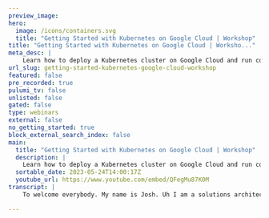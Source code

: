 ```yaml
---
preview_image:
hero:
  image: /icons/containers.svg
  title: "Getting Started with Kubernetes on Google Cloud | Workshop"
title: "Getting Started with Kubernetes on Google Cloud | Worksho..."
meta_desc: |
    Learn how to deploy a Kubernetes cluster on Google Cloud and run containerized applications on the cluster. The workshop will briefly introduce Pul...
url_slug: getting-started-kubernetes-google-cloud-workshop
featured: false
pre_recorded: true
pulumi_tv: false
unlisted: false
gated: false
type: webinars
external: false
no_getting_started: true
block_external_search_index: false
main:
  title: "Getting Started with Kubernetes on Google Cloud | Workshop"
  description: |
    Learn how to deploy a Kubernetes cluster on Google Cloud and run containerized applications on the cluster. The workshop will briefly introduce Pulumi, an infrastructure-as-code platform where you can use familiar programming languages to provision modern cloud infrastructure.  We will guide you through the process with diagrams and a series of labs to help accelerate your cloud projects. You'll learn about the following: ▪️ Kubernetes basics ▪️ How to provision a Google Kubernetes Engine (GKE) cluster ▪️ Deploying workloads to your cluster  
  sortable_date: 2023-05-24T14:00:17Z
  youtube_url: https://www.youtube.com/embed/QFegMu87K0M
transcript: |
    To welcome everybody. My name is Josh. Uh I am a solutions architect here at Pulumi and with me is Tim Hyatt. Tim. If you would like to introduce yourself, I have one. My name is Tim Hyatt and I am part of Google Cloud's professional services team. I am a technical solutions consultant. I spent a lot of time with customers and I'm looking forward to presenting with Josh. Awesome. And uh we like to walk you by the way to getting started with on Google Cloud with Pulumi. All right. So before we begin a little bit of housekeeping, uh comment in the chat, uh It is easiest uh if you use the Q and A tab to ask your questions, that'll help us keep track of them. And just in case they scroll out of view, we don't want to miss anything. Um Definitely encourage everyone here who's interested uh in learning about Pulumi to join the Pulumi community Slack. Uh It's one of the best resources that you that um that that exists for, for helping the learn Pulumi. Uh You are, there are plenty of folks in the Google Chat cloud channel uh including uh Tim uh I am also in there uh as well as a, a good number of Pulumi staff members. Uh in addition to the staff members uh of both Google and Pulumi, there are we have a very, very engaged community and you can ask uh pretty much any question uh from like very, very basic usage to like advance things and uh you'll get really good answers from the community. Uh There a code for everything that we are presenting today. Uh There's a link for that in the handouts tab. Uh Something went weird with us on github. Uh And so my code is still stuck in APR for the moment. But if you watch that pr uh just subscribe to the PR and it'll let you know when it's merged, but you will definitely be able to see the code there because it's a, it's a public repo. Um So again, go over to that handout link uh and the code will be there and it will eventually be merged. Just, just watch the pr and you'll be notified when it's merged. Uh Feedback is always welcome. Let us know what works, what doesn't work, what type of content you like to see in the future. Uh And um you know, again, please use that Q and A tab uh to let us know if you have any questions. 01 more thing, uh You will get a recording of this presentation. Uh You'll get an email, uh, with a link to this presentation on youtube. So, if you want to rewatch and follow along at your own speed, uh, that will be available to you within a day or two. Some of the prerequisites for the stuff that we'll be doing today. Uh You'll need a Google cloud account. Uh, you'll need to install the Plumy Cli, uh, you'll need to sign up for a Plumy account. It is Plumy is um open source and uh we'll be using the Plumy Cloud back end, which is the easiest way to learn. Pulumi. Uh The plume cloud back end will be storing your se uh will be doing your secrets encryption to decryption and storing your state file. Um The Pulumi uh Plumy cloud back end is free for individual use forever. Uh So if you're learning Pulumi, this is definitely the easiest way to do it. There are some additional options uh when you're adopting it like an organizational level uh that um so you can use uh Google um uh Google buckets object storage to store your state file and Google Secrets Manager, I believe uh to do your secrets encryption. Um And we'll, we can get into that a little bit uh later. If folks are interested for the code that we are writing, uh you will need to use. Uh So I'm using node 19 and typescript four, that may not be the minimum requirement, but I know that it definitely works So if you're somewhere around those versions, everything should work fine for you and if not just update your node version. OK? And uh I'm gonna hand off to Tim uh to talk a little bit about Google Cloud. Cheers. Thanks very much. Um Josh and hello, everyone. Uh greetings again from myself. Um This show is mostly going to be run by Josh, Josh this up and gonna look at some awesome demos uh on Google Cloud. But um I do wanna take a moment to tell you just a little bit about Google Cloud itself. Um First of all, keep your curses in the chat. Um Maybe you can just answer a few questions so I can see a bit of two way here. Is anyone using Pulumi at the moment on Google Cloud? Like just a simple Y or a yes or an N for a no anything you can spam the chat in this moment that that would be great just as I talk. So I get indication. Um The reason I ask is while we're specifically gonna be using Google Cloud, we're gonna be talking a bit about um and containers which is really gonna lead me into the start of the presentation. Awesome. Couple of yeses, couple of nos awesome. This is great. Thank you very much. Um OK, so let me tell you a little bit for those of you who haven't spent any time using Google Cloud or understanding Google's kind of network infrastructure, keep it super high level and not super boring. But um for those of you who understand cloud infrastructure and cloud regions, Google itself operates cloud regions in 37 locations. This is continuously growing. We've got more uh regions opening up later in the year. Um Some that have been announced, some that will be announced. Um But what's really interesting is we have these regions, we have zones which is when you have a data center or a region in Paris, for example, but you actually have multiple data centers in Paris. So you enable yourself for um disaster recovery or outages or fail over um within a region. Um But most importantly, we operate in 200 countries. And while I'm talking about this from like a Google cloud point of view, I think it's interesting to say specifically that Google actually operates the largest or one of the largest private networks in the world. Why is this important in regards to what we're talking about today is because we're gonna be focusing on Kubernetes. Therefore, we're gonna be focusing on containers. And the reason I want to talk about the network infrastructure of Google and Google cloud first is because everything at Google runs in containers on average within Google as an organization within alphabet, we launch several billion containers every week. Um We treat our infrastructure and most of our applications and content as immutable containers. They run, they live for a short period of time they fail or die, we kill them deliberately. We treat everything as a container and we try and run as much of our core applications um in containers as possible. What does this mean for an end user for Google's products? Well, to me, that's really interesting because when you use our products, um you may not necessarily think of containers. Let's start with what it looks like for Google. So Google Maps drive gmail meets youtube photos, the app store that your Android phone uh in inter interacts with all of these objects. All of these things that are running on Google's production network that I was talking about before in those regions is actually um being running containers and being run at scale. So our core network serves all of our billion um scale applications in containers globally every day. 24 by seven. What do we mean by billion scale applications? Well at scale, billion scale that is billion user. So the applications that use have billions of users um every day. What does Google cloud mean comparatively to the Google network or Google cloud is our public offering that allows um our customers that could be you, it could be other people that you know, um sometimes in my personal life, it's even me um to use that same core network that we run Youtube Gmail, all of those things in um to host your own applications in the same platforms that we use. And in Google cloud, we basically operate, operate three or provide three primary um methods for running containers at scale. That's Gke Google Kubernetes engine um and Gke Autopilot, which is a very cool um uh addition to uh Google Knas engine that actually uh obstructs away all of the management of the infrastructure and leaves you with almost a completely serverless um operating environment for um KNAS engine. And then we also operate cloud run, which is specifically designed um to run single containers um at scale. Um OK. I'm just looking at the chat as we go along. Are we all OK. With the video again, a container died. Um It's actually a very funny joke. Well well played. Yeah, Tim, you're unstuck now. Cool. Awesome. Um So sweet. So there are three primary offerings inside Google cloud. They a Google Cloud as a head runs on our um billion scale application core network um which has got this awesome global reach. And the reason that we offer um this content in this way is because well Google has more than a decade of experience running containers at scale. So this is a little timeline for you. It's very heavily abstracted away but from the format um formation of the modern concept of a container. And I do say the modern concept of a container uh was open source by Google back in 2006. And when is a project, an open source project was unveiled Google then quickly released um Gke several years after that. And now we have GKE autopilot and cloud run. So we've been doing this for a long time and we're doing our best to um as rapidly put it into the hands of our customers, people like you who really want to take advantage of um containerization and ultimately serverless running of those containers. So scalable applications um like the ones that you are building, like the ones that we are providing on the open market, um gmail, um you know, meets et cetera, they require scalable infrastructure. We have this huge network at Google that is global, but it's not necessarily just easy to manually set up all of the infrastructure and deployment one step at a time. And so we need scalable infrastructure, we need infrastructure as code. Um And specifically today, we're here to talk about infrastructure as code with Pulumi. Um It's one of several offerings on the market, but it is a fantastic offering. Hence why I'm here and, and wanting to talk to you guys about how it works with Google cloud. Um So just like a a couple of brief notes on like why infrastructure is code and why Pulumi and infrastructure is code. Um For those of you who don't know, is designed specifically to make the deployment of your core infrastructure in the cloud simpler and more efficient, you can write out the actual implementation of your V MS your your, your network, your um you know, permissions for users and access your service accounts all in code, execute it and have that actually served up in your cloud environment in Google cloud. Um It embraces the best practices for deployment of immutable infrastructure ie can only be changed by modification to the code and then ultimately a deployment by a secure pipeline. It also means that you get the audit ability, which is super important if you are operating in a highly regulated environment. I've been living in Germany for several years. I've been really learning a lot more about um data regulation but also independent local uh regulation that is different from country to country and being able to automate those policies and those security components that are compliant with your local legislation, but also your um organization's own policies around data protection and customer protection is really quite um a simplified process when you use infrastructure as code because it's really easy to audit what's happening. You can check in all of your code into source control like git hardware, um your own uh on premise source code repository system, and then you're able to track every change that's made, not only to your application code but also to your, your network, your infrastructure, your repositories, your permissions. Um And this is of great value, especially in a regulated environment. Plus you get the security of being able to deploy all of that infrastructure through pipelines that only have specific permissions. And this means that individual users won't actually have the grants to create a cluster here. They have to write the code, they have to run through an approval process, pull requests uh +456 I depending on your organization. And then finally, it will be deployed um automatically. And this is where like Pulumi really comes into play because Pulumi as an infrastructure as copro provider, like it's enterprise ready has a whole bunch of functionality out of the box that helps with policies and automation and um team centric kind of development of your infrastructure and your application. Um and it takes on a lot of the the real world uh best practices of Google clouds like professional services teams like myself who are 100% adamant that the safest way to do kind of deployments of your development test and production environments is to do it with something as controlled and audited as infrastructures code. What else is cool about it? Infrastructures code allows you to get documentation for free. Your code becomes the documentation, you can read your code, you can understand um what it is, you want to uh get out of your infrastructure and what you write in that code is what you get um additionally to that it's repeatable and recoverable. One of the coolest things I've ever seen or I see on a regular basis actually is working with some of our really large scale customers who have developed their entire environment in, in code like with Infra infrastructure code and they have their dr in one region on our global network, let's say it's in, in Belgium and they have their main operating environment in Frankfurt or even in um Stockholm. Um And they're able to fail over from one region to another super quickly because the code is the same, but the deployment region is the only difference. And so it's repeatable, it's scalable in that manner. You can start as a small organization who needs to move to multiple regions. And it's as simple as saying, I want to take the current definition like my code, my infrastructures code and I want to deploy it to a new region and with a little bit of configuration for the networking in between like our global network and our resources in our data center are able to be provisioned just by a redeployment of that code. I think that's like a really like fantastic use case for infrastructures code as opposed to this old school way of like manually writing every command and storing them in a notebook and hoping that you don't need them again, like um the world has changed and infrastructure code is like pivot to almost every um uh almost every organization who um automates their deployments to the cloud today. So I've touched a little bit about uh infrastructure code and why uh infrastructures code. And we're gonna show you why Pulumi is like super powerful for utilizing this. And so I'm gonna pass it back to Josh now. Um who's gonna tell us a little bit about ploy? Thank you so much and that was great. Uh So about Pulumi. Um So the first thing uh is that like, you definitely want to create a plumy account. It is totally free. Uh It is free for individual use forever. Again, creating, using the Pulumi uh Cloud as your back end uh is going to make learning Pulumi as easy as possible. Once you think you might be ready to adopt Pulumi at an organizational level, that's the point where you might want to consider signing up for a free trial. Uh It's 14 days free, you uh there's no credit card required and uh it has like all of our most advanced uh features. So you get the full suite of um of our feature set. Uh that includes like organization wide policies code, which is very helpful for the use cases that Tim described where you're dealing with. Uh you know, a lot of uh where you have regulatory compliance. Uh It also has like all of our uh organization, like user management features such as SSO and Scim. So, uh again, uh sign up for Pulumi account. Now, if you haven't done that, use it to learn Pulumi and then when you are ready to consider adopting it at an organizational level, you might want to sign up for a free trial. Ok. So what is Plumy? Well, Plumy is universal infrastructure as code. And so what do we mean by that? Um, so first off Pulumi supports a wide wide range of, uh, of different clouds including, of course Google cloud, uh the other major public clouds, but we also support a huge uh list of other like smaller cloud and SAS providers. So some examples uh of other providers, we have github Git Lab. Uh We support uh data dog new relic. Uh You name it, we probably have a provider for it and you can see the complete list of our providers uh over at the Pulumi registry. And I will, um I'll try to get a link to that in the handouts shortly. Uh In addition to being able to be used with multiple clouds, you can also write Pulumi code in a range of languages. Uh We support, uh you'll see the full list of languages uh very shortly. So the, the, the unique aspects of Pulumi are essentially that you can use it with multiple clouds but also use real programming languages. Uh a little bit about Pulumi uh like the program model uh at the outermost level, you have a Pulumi project. Uh You initialize a Pulumi project with the Pulumi New command and I'll be demonstrating that very shortly. So we have our project within our project. We have our program and today we'll be using typescript. So your Pulumi program is in your index dot TS. Within your program, we create resources. So some of the resources we'll be creating today include a uh a network, a subnet and then we'll be deploying a GK cluster into that subnet and uh within your resources, resources have inputs and outputs. So for example, uh we are going to create a network, the network ID. Uh So the network uh it might take uh the Cider block, for example, as an input, the uh and so the uh Cider block, excuse me, the uh network will have an ID output, we will use that ID output as an input to the Subnet. And again, I will demonstrate this uh in detail shortly when we get into the, the demo portion. And so when you use Pulumi, you have this, this pattern of like creating resources and the output of one resource becomes the input of another resource. And what's going on behind the scenes is that Pulumi is keeping track of the dependencies between these resources. And so that's what enables Pulumi to be declarative. And so, for example, uh so what do I mean when I say declarative, it means that you only have to describe your desired state of the infrastructure that you want. And Pulumi will figure out the steps that are necessary uh to make it the way that you want it. So if we create a uh if we create a GKE cluster and we um declare that we have three worker nodes and then we tell Pulumi to update our infrastructure to make it. So we will have a cluster with three nodes. If we change that to be say five nodes, we don't have to explicitly say add two nodes, we just declare that we want five nodes. And Plumy will figure out oh I need to add two more notes to the cluster. So in that way, Pulumi is declarative. So in addition to our program, we also have stacks and stacks are essentially instances of our Pulumi program with different configuration values. So uh a very common scenario is we might have a DEV stack, a Q A stack and a prod stack. And we might set different configuration values uh in those stacks. So we might say we want three nodes in A in our DEV or we maybe we want a less powerful uh worker node types in our DEV environment. And uh we can use the same program with different configuration values to uh deploy, say a more powerful uh cluster in our prod environment that we might have more nodes or more powerful nodes. So in that way, you can use Pulumi stacks to stamp out identical copies of the same infrastructure uh using the same Pulumi program. I see that we have a question on the Q and A. Uh I will get to that question a little bit later. So a little bit about Plume's physical model. Uh we uh so in the bottom left of this slide, you will see that we have our Pulumi program. Uh Pulumi supports a range of languages. Uh We have Python, uh we support node which is both typescript and javascript. Uh You can write Pulumi and go we support dot net, which includes both C# and F sharp and even visual basic dot net if uh if anyone out there is still using that. And uh we also have java support, which is in preview. And we also have an option uh to use YAML. Uh The YAML option is used mainly for very large organizations uh where you might have uh some folks that are more comfortable using real programming languages. But other folks who maybe come from a more traditional ops background and still wanna use YAML uh to, to create infrastructure, your Pulumi program is executed by the Pulumi engine. That's the cli the uh and what the engine does is it looks at your program and it looks at your Pulumi state file and your Pulumi state file holds the state of whatever uh your your infrastructure is in the cloud provider. So uh in the example that I gave before, if your plume program says five nodes and the Pulumi state file says three nodes, the Pulumi engine will figure out the difference between those two and know that it has to add two nodes and the way that uh Pulumi creates and manages resources in the cloud is is through Pulumi providers. So in this diagram, on the bottom, right, we have uh the Google cloud provider, which we will be using today and the Kriti provider, which we will also be using today. And those providers are what make the actual API calls uh to either to like create update or delete resources in the uh in the given cloud. So, uh for example, the Google cloud provider will be making the uh API calls to uh to the Google cloud API S. And the Kubernetes provider will be making uh the API calls to your Kubernetes uh Provi Cotis clusters control plane. Uh I'd also like to mention uh that we have a new feature called Pulumi A I. Uh We will be demonstrating that later today. Uh It is a wonderful, wonderful way to learn Pulumi. Uh It is powered by chat GP T uh for folks that aren't familiar chat GP T is part of a new generation of A I technologies called large language models. Uh And um the way as you'll see later on, uh you can enter a uh plain text prompt in Pulumi A I, you can select a language and it will generate a Pulumi program for you uh which you can then iterate on uh which again, we'll see uh shortly. Uh It is free for everybody to use. Uh And there is a link to Pulumi A I over in the handout tab. All right. So it is now demo time. So I'm going to share my screen and I'm going to shuffle some windows. Ok. And, uh, we should, everybody should be able to see my screen. Now. I will try and make that a little bit larger. Hopefully that is large enough for folks to see. Uh, can I get a little bit of feedback in the chat? Is this large enough for you to read? All right, that's good for Tim and hopefully it is good for the audience as well. OK. So uh the first thing I'm gonna do is initialize my Pulumi project. So I'm gonna do that using the Pulumi new command and you'll see that when I execute Pulumi new, I'm getting a list of templates. Uh These templates are all starting points uh for um for a Plumy program. So we're gonna use uh one of our newer templates today. We're gonna use Renette dash GCP dash typescript. And so we're gonna select this and we're gonna be prompted for our uh our project name, which the default here is fine. Our project description again, the default is fine and it's going to ask us for a stack name. And then we're gonna get some configuration options for uh the um for the uh GK cluster that it's going to generate one node per node, pull per zone, one node per zone and the node pole is fine. And then we're gonna uh ask us which project we wanted deploy to do so enter that. And in the region uh us central one is close enough to me. And then you'll see this output that should look very familiar to anyone who has done any node development. This is uh N PM node package manager, uh installing our dependencies. And now we have ourselves a uh a uh templated plumy uh project. So I'm gonna explore these files a little bit. OK. So first we have our node modules folder. Uh nothing exotic here. It's uh you know, very standard for folks that uh have done a node development of G ignore file which we can skip and then let's come down to this index dot TS. So this index dot TS which uh Pulumi is generated for us. Uh This um I'll go through this line by line shortly, but this is, this is the entry point to our program. This is where we're defining resources. Uh And this is what the Pulumi engine is going to run uh to create our infrastructure. We also have this Pulumi dot Yaml file. So this is our project level configuration. You'll remember that when we were running Pulumi new, it prompted us for some stuff like for example, the name of the project. And so that uh content is stored in Pulumi dot Yaml, we also have this file, Pulumi dot dev dot YAML. So you'll remember that when we ran Pulumi New it was asking us uh to uh to create a stack that stack we call DEV. And then it asks us some questions like uh how many nodes per zone and what project and what region and those configuration values go in our stack configuration file, which is called Pulumi dot stack name dot YAML, which in this case is DEV. Uh And so like you can see that if we had, for example, a Q A stack and a prod stack, we would be able to configure it differently. We might want to deploy it to a different region or a different project or have, have uh more nodes per zone. And so we can do that via the stack configuration uh values. So I'm going to take us into uh index dot TS and we're gonna go through this uh pretty much line by line uh to explain what's going on. OK. So first, uh we're going to import the Pulumi SDK that is at Pulumi dot slash Pulumi. What does that give us? Well, that gives us like basic non cloud provider specific uh functionality like for example, the ability to pull uh from our stack configuration file. And that is done using Pulumi dot config. So, uh so for example, we have in our plumy dot DEV dot ya O we have this GCP project defined and we are pulling that value from our config file uh and putting it in a local variable which we will be using uh later on in this program. So that is uh what the, and, and the Pulumi uh SDK brings in a lot of other things, but it's essentially, it's where you have all of your Pulumi specific um methods and classes and things like that. In addition to the Pulumi SDK, we are also bringing in uh the GCP uh provider. And so this gives us uh this gives us access to all of the um the Google cloud resources, like for example, this network that we are creating here. So those that covers both of our import statements. So in this block here, we're just grabbing uh values from our configuration file uh like for example, our GCP project or our node for zone. And then as we get down here to line 13, uh now is the point where we start creating resources. So what we're doing here is we're creating a Google cloud network that is in GCP dot compute dot network. The first parameter here is the name. Uh And so all Pulumi resources follow this pattern. We have the name is the first parameter uh some and then the resource options as the second uh excuse me, the uh resource inputs as the second option. Uh And so you'll see this pattern repeated over and over throughout this um throughout this, this, this program. So uh the first thing we do is we give our resource a name. Uh It's important to know that the name is definitely required and needs to be unique for the type uh of uh of resource. But internally Pulumi will also, when it actually creates the physical resource in uh Google cloud, it will uh add on a random string to the end. And so why does it do this well? Uh and by the way, this behavior is overridable. So if you want to give it an explicit name and have it be exactly the same every time you can do that. But uh we normally want auto naming because it will allow us to deploy the same stack into the same environment so that we don't have naming collisions. And that is a very useful feature. Uh So when we create our network, when they say auto create subnets, that's fine, um or we're not going to auto create subnets, next, we're going to create a subnet. And you'll notice here, like as I mentioned earlier. Um So we have this resource, this GCP compute network, we have inputs like auto create sub network, which you can see here is of type plume dot input of ball. And we are using the output id as an input uh to the network to which we are going to uh create in which we are going to create our sub net. So hopefully, that's, that's clear to everyone. Um So again, you see this pattern of one resources output becomes another resources input. And then again, behind the scenes, Pulumi is keeping track of all these dependencies. And so it knows what operations need to be done in what order after we create our network and our subnet, we create our GKE cluster. And so um we have, you know, some uh DNS cash added on as an add on. Uh We have a bunch of other configuration options that uh I probably could not explain in depth one by one because there's a number of them uh because we are of course dealing with and is not uh it's not a trivial tool by any, by any uh by any stretch. Uh And so we have like, you know, all of our um all of our uh cluster options and then we're gonna create a service account here on line 67. And we're going to create a nude pool for our cluster. Uh We are going to template out our clusters cube config using some of the outputs from the cluster. So you can see here that we're using the C A certificate output uh to go into the uh cube config and a few other properties of the cluster. So we make our cluster cubic and fake. And then finally, you see these blocks that are exports. And so what are these? Well, these are Pulumi stack outputs stack outputs um Are they serve two purposes? They, in either case, they are allowing you to access values in your Pulumi program uh from the outside world, excuse me, in the first use case. Uh And which is what we're going to be demonstrating later. Uh You will be able to pull these values from the command line using the Pulumi stack output command. And again, I'm going to demonstrate that very shortly. Uh You can also use stack outputs to reference those values from other Pulumi programs. So uh when you start using Pulumi at a little bit more scale, uh let's say that you have a network team uh who are responsible for defining all of your network components. And maybe you have a platform team who are responsible for managing uh your kubernetes clusters. You might use these network outputs. Uh You might reference these outputs via what's called a stack reference uh from a different pluming program that actually creates the clusters. However, today we will be doing everything in a single stack. OK. So that covers uh this line by line. Uh Are there any questions so far on the contents of the Pulumi program? And I will give it just a second none in the Q and A so far. Um But if they come through, I'm keeping an eye out for you. Um And nothing specific in the chat. Great. OK. So um the way that we uh the way that we create our infrastructure or update it is by running the Pulumi up command that's gonna run and the first thing that blew me up is going to do is it will give us a preview of what it intends to do because this is the first time that we are running this program, everything is going to be a create. But you can see here, there's the list of resources that we're going to create. Uh It will be creating our DEV stack or network, our subnet, our cluster, our service count and our node pull. So in addition to that, you can see here are the uh outputs of this stack that it intends to create. And uh we're gonna perform this update. We're gonna say yes. And so it's going to do its thing. Um It's gonna create the stack and then the network and uh Pulumi, by the way, does uh eagerly create the resource. So basically, it does as much in parallel as it can. So of uh in this Pulumi program, everything kind of depends on the network, right, the sub net and the cluster. So it can't create those things until after the network is created. But now you can see OK, the network is created. Now it's dependent resource, the subnet is being created and uh just like it's doing with this, create any changes you make in this program. Pulumi will figure out what to do in what order. And again, that is the declarative nature uh of Pulumi. So it's gonna do its thing. I am not going. So uh GK clusters take about uh about like some 5 to 10 minutes or so to provision. So I'm not gonna bore everybody uh with watching this timer uh tick away. What we're gonna do is we're gonna jump on over uh to another uh program that I have. Now, it is more or less identical uh to what we created in the um from the template. And I'm gonna clear this just in case. So, uh at this point, this is what your program will look like. Again, everything has been created and what we're gonna do now that we have uh our cluster created, we can uh we can do a few things. So first, we can uh run the Pulumi stack output which will give us a list of our outputs. So we have a Q configuring here and you'll notice that its value is marked as secret and this is one of Pulumi s coolest features. Uh Pulumi is very, very good with security. Uh Pulumi knows what values are secrets, but you can also specify uh additional secret values and Pulumi will never ever store your secrets in plain text on disk. Uh It will uh use a Pulumi Secrets provider. The default is the Pulumi Cloud, but you can also use uh any of the secrets um services, any of the encryption services in any of the major clouds. Uh So what happens is behind the scenes? Uh Pulumi says, oh, this is a secret. I'm gonna send this off to my secrets provider and ask it to encrypt it and then it will take the encrypted value and store that to disk. Now, in order to generate a cube config uh we are going to need to access that raw value. So I'm gonna run Pulumi stack, output cube config with the dash dash show dash secrets option. And we're gonna spit that out into cube config dot YML. So I'm not gonna show you the contents of cube config dot Yaml, but I'll run uh an LL command just so you can see. Yes, there is content in there. So there is a Q config in there and it does contain secrets. So what we're going to do now is we're going to export the cube config uh environment variable equal to cube config dot Yaml. And what this is gonna do uh except I typed it wrong. Here we go. OK. So what we're gonna be able to do now is we're gonna be able to run uh cube CTL commands. Excuse me. Cube Cuddle. I've been uh informed that that is the official pronunciation. Cube Cuddle commands uh against the cluster that we created in our plumbing program. So again, that is our GKE cluster uh which we have defined way up here. All right. So I'm going to actually make this full screen. I'm also gonna clear. OK. So now we can run commands against our cluster. So let's run cube CTL uh get pods dash has all dash name spaces. And so when we do this, you can see it. OK. Well, here are all the uh the pods running in. So we have nothing running outside the cube system name space, right? Because this is a freshly created cluster. But we can see all the pods that are doing all the magic uh behind the scenes that makes GKE uh clusters so much easier to administer. OK. Well, that's great. But uh wouldn't it be better if we were able to uh deploy uh Kriti resources using Pulumi itself? And that is exactly what we're about to do. So, uh the next thing that I need to do is install the Pulumi Brunetti uh provider. These uh this has already been run on this. Uh So this is already in my uh node modules. Oops I probably spelled it wrong. Yes, I did. OK. So it's a uh it's already been installed in this particular program, but this would install it if you're running this fresh. So this will give us access to the Kubernetes provider. OK. Now, let's go back up to our imports and you would need to add this line import star as Kates from at Plume Ktis. And the next thing we're gonna need to do is um so we're gonna need to initialize the Kubernetes provider. Normally you don't, you don't need to do this. So you're like, you might notice, hey, we didn't need to initialize the GCP provider. Why do we need to new up a uh a Kubernetes provider? Well, the reason for that is that we are creating the cluster in this Pulumi program. And so the cub config that we need to point the Cuber Netti provider, no uh does not exist if we wanted to. Uh you know, if we had different stacks, we could take maybe take that cube config and make it an output and pull it in uh from another stack. So, uh what we're gonna do is we're gonna provider E equals new Josh. There's a question in the chat. Um just from a previous point about secrets for is wondering if it's possible to store secrets in vault, for example, has called vault programmatically. Absolutely. Yes. So we uh the full range of secrets providers that we support uh are so we support uh the, the, the encryption services. It actually, by the way, does not store the uh secret in vault. It uh it uses vault encryption and decryption capabilities to encrypt and decrypt the actual secrets in uh the cipher text is stored in Pulumi. Now that said Pulumi also has a, a vault provider that will allow you to pull secrets from vault within your Pulumi program. If you want to, it will, you can also manage any uh of the various vault objects uh that you want using uh the vault provider. Ok. So we're gonna new up this Cubers provider. And, oh, yes. I I was remiss in uh not showing by the way, folks, because you are using regular programming languages and regular libraries within your programming languages. Uh You get the same intell sense and uh that you would get using uh any other library in your language. So you can see here, here's all of the options we have for creating uh a acute provider. One of which, by the way is kind of interesting. So if you set this render to YAML directory, uh you can use Pulumi simply to template out manifests if that's what you want to use it for. Uh We won't be demoing that today, but it is kind of a cool feature um that can be very useful. So we're gonna specify this cube config is equal to the cube config here. That's our cluster cube config. But now uh we're going to create some resources and we're gonna tell our resources to use this Kates provider that we just created. So I'm gonna copy and paste this part because writing uh these resources can, it would be very hunt and peck. Um So we're gonna deploy engine X. Uh we're going to make a Kates dot apps dot V one deployment and uh that maps to exactly what you would expect. This is, this is uh behind the scenes, this is a deployment uh object and you'll notice uh that this follows the very similar um a very similar um in fact, an identical object structure to what you would be doing in Yaml. Only now you don't have to worry about indentation. Uh I if anyone here has worked with for any amount of time, I'm sure that you have been bitten uh by YAML white space sensitivity, you'll also notice that again, you get uh all of the same uh all the same uh intelligent completion that you would expect. So these are all um you know, we had internally, we keep a schema of uh for each object and that is reflected in autocomplete or intell sense in your editor. Uh So you'll notice here that we are now using a third argument. So I, as I mentioned before, whenever you create a uh whenever you create a uh a uh a resource in Pulumi, uh there each resources, arguments follow the same pattern. First, you have the name which we're calling engine X dash deployment, then you have the options for the resource and the third set. Uh excuse me, the uh the configuration for the resource. And the third are the options for the resource. And here we're telling this thing to uh we're telling uh Pulumi to create this particular object with a specific provider. Uh Again, this is not uh you're not gonna need to set this all the time, but it's good to understand that there are a list of options here. Uh For example, if you are creating a database, you may want to set the um protect. So protect will, for example, prevent a resource from being deleted. Uh There's a whole list of different resource options. Uh They are well documented. Uh And if uh anyone wants to, I'll be happy to throw a link for that. When we get to the Q and A portion. Uh you may also want to, for example, use retain on delete, which will um rather so if you set uh if you set uh where are we here, protect, protect will cause an error. If you try to delete it, retain on delete will still execute the program, but it will leave the resource behind. Um And anyway, there are a range of options that you can set uh in the provider options most of the time you won't need them, but it's helpful to know that they are there. OK. So this is our deployment object. Next, I'm going to create a service just before you start that, Josh, there's another question in the chat and it's quite a good one because we're talking specifically about typescript um at the moment. But the question is, is index dot TS like main dot TF in the terraform world. Is it possible to create modules and modular flow? Um like in form? Yes and yes. Uh so, you know, depending on which language you're using. If you're using Python, it's underscore underscore main dot py underscore underscore which is quite a mouthful uh in C# it would be program dot CS. So that's what index TS is. It's the, it's the entry point to your program. Uh As far as modules go, there are a lot of different options uh in Pulumi. So uh if you want to use plain old classes and functions uh to, to modular your code, you are more than welcome to do that. And that is a perfectly valid pattern. In fact, I would recommend that you just start with just using functions. Uh If you need to, for example, repeat things. Uh by the way, because Pulumi uses real programming languages, you also have like all of the other uh normal programming language features at your disposal, you have four loops you have, if else all that stuff is there and it will work as expected. Uh So, coming back to module options, we also have uh this, this concept called a component resource. Uh An example, I don't think we're, we're not using any component resources here. But if you wanted to, you could make a component resource that might encapsulate, say a VPC and some subnets or excuse me, a network and some subnets. Um So you can, you can, you can encapsulate things that way. Um Tim if you could look up the docs for uh component resources uh and maybe throw that in the Q and A. Um And then we have like our most advanced uh way of encapsulating things which is um you can create actual multi-language components. Uh So that's, that's a very advanced feature. Most folks will not need to do that. Um But if you're in a very large organization and your Pulumi uh usage is very widespread and we do have some of those customers. Uh you can create uh Pulumi um you can create Pulumi multi-language components that include a schema and will be callable uh from any language. So that's like our, our, those are, that's the full range of options for uh for modular uh pluming code. And also um you can create uh packages uh that are in whatever your language of choice is. Uh For example, if we're, you know, we, we're using typescripts so we can make an M PM package that has all of your pre-approved um configurations for like say GKE clusters and you can distribute that just as a regular old M PM package, which is very, very powerful option. Yeah, I was, I was 100% gonna get on the back of that. So I'm I love go, I, I spent a lot of time in go and you can obviously do a lot of package and module work in go and it works really well because you're bound by the constructs of the native language, not just of plum as a programming process itself. In addition to that, I think one of the things that's really cool is that because it's like it is using the real native languages under the hood, you can actually compile like in the, in the construct of go, you can actually compile a binary and you can even like store those binaries in your um registry. So whether it's J frog artifact or something like um Google cloud artifact registry, you could store those as artifacts versioned and tagged. Um And you could effectively roll forward and roll back an architecture or redeploy a particular version of an architecture. As long as you're cautious of your state objects where you're, you're managing state outside of the binary itself. Awesome. OK. So um back to our program. So we are now at the point where we're creating our service uh you uh So we've created our service. And uh the last thing we're gonna need to do is we're gonna need to create a stack output uh That gives us the IP of our engine X installation. So again, the way that we do that is uh we do export cons because, because what we're going to do once we spin all this up is we are going to um we're going to verify that our uh engine X has been spun up by curling the IP. So again, the command that we run is plu me up to deploy our infrastructure. It will give us a preview if you ever want to skip the preview. Uh There is a dash Y option. Uh I would strongly encourage you not to use the dash Y option if you're working on production infrastructure, uh because it's very good to know what's going to happen before you uh agree to it. But uh what we have here is we, so we are going to create uh this provider because providers themselves are Pulumi resources. Uh We are going to create again our service and our deployment for engine X and then once that is done, uh we will get our load balancer address. So let's say yes, we want to perform this update and it's gonna do its thing. And uh again, this will be a great time. If any folks have any questions, please hop on over to the Q A tab and we can get those answered for you. All right. So our deployment is up there is one here. Uh Maybe you answered it already. Uh Can we also run the plume code without or with the programming language? Example, a Python web service to provision resources in the cloud and calls the Python code to create it. So that is an excellent question and the answer to that is also yes. So Pulumi has a feature called All right. So you can see that like when, when I'm running these Pulumi programs we're using, I'm, I'm using Pulumi up. So I'm running uh my Pulumi code through the Pulumi cli. In addition to that, we also have a feature called the Pulumi uh automation API which basically flips that dependency and allows you to call Pulumi uh through your code. So it basically essentially flips the dependency. So uh in this case, we have Pulumi calling our application code. But uh when you use the Pulumi automation api it flips that dependency and your, your code is just regular old Python code or um regular old Python code or regular old node code that is taking on Pulumi dependency and then you can perform Pulumi operations within your code. And so this is this is where you start to get into like some really fascinating possibilities. So you can hand off a cli tool written and go, let's say that lets your um development team spin up their own infrastructure, excuse me. And that's where we really get into uh what, what the kids are calling platform engineering uh where you're, you're, you know, you have the centralized team that is making uh these tools available to your uh development teams with like all the guard rails installed and it it can be a major, major improvement in productivity. So we can see here that our uh our plumbing program is finished running and we have our engine X load balancer address, which I am. Oh right. And so again, we can access uh these values by going plume stack output and typing is not the best today. Copy that. And so again, we can get this uh IP address. And what I'm gonna do now is I'm going to maximize this window and I'm going to run curl and I'm going to curl this address. I'm going to jump around a little bit at the HTP colon slash slash. So we run this lo and behold, we see the engine X default page. Uh and we have ourselves a working engine engine X service. So, uh this would be another good time to circle around for questions. Anyone have any questions on the stuff that we've presented so far, I'll give that a few seconds for people to consider. But if there are no questions at this time and tim keep me honest, if there are uh I like we're all, we're all clear, we're all clear at the moment. All right, very good. So what I'm gonna do now is I'm gonna show you all the, the real magic. This is Pulumi A I and I need to reload the page ploy A I. Uh This is totally free. Uh You can reach this at Pulumi dot com slash A I which is uh available on the handouts tab. And the way the Pulumi A I works is you can ask it a totally free form question. Um And you can get real, real vague with it. Uh Let's say, show me how to do something cool with Google Cloud run. And so it will start to reply. Um And as you'll see very shortly after this preamble, which uh I actually learned the preamble. Why does it do the preamble instead of just giving you the answer because the preamble actually helps it give a better answer. Um The way that these tools work is they are essentially incredibly sophisticated, autocomplete. And so giving this preamble kind of gets it in the uh in the right frame of mind, so to speak. And so look at this, we have Pulumi A I writing us a Plumy program. Uh And so the way that uh so this is, and this is really an awesome like, so you can select uh whatever language you want to use and it will generate that. Um Once it is done responding, you know, since we have about half an hour left, uh we might even, we might even do this live. I might, I might be feeling frisky Tim, we might be doing some, some live uh live code editing. And by the way, if any folks, um if any folks are uh or uh have questions, please ask because, uh you know, I, I do love fluy A I, but it does take a minute to uh to write out this question. So I would love to fill the time answering any questions that anyone might have and please like, don't be shy. Um You know, we wanna, we wanna give you as much useful information as we possibly can. OK. So we have our program here and I'm going to, I think it might need to finish the response before I get that copy. Yeah, here's our copy button. All right. So let's do it. Uh Give me one sec here. Make a new window. Make sure I let me a, I do it live. OK. I gonna fire visual studio code just as I did before. And uh I'm going to bring up a command prompt and we're gonna run plumy new typescript. So the Pulumi new typescript, by the way, will give us a, a totally blank, uh a totally blank um typescript program. We see a, I see a question in the chat. Uh Will we get a recording? Yes, you will, you will get an email within 1 to 2 days. Uh that will have the full video of this workshop and uh you can go through it at your own pace. So, yes. OK. So now we have our blank pretty much blank T uh ts let's install the plume key library. Yeah, actually, yeah. And then I'm just gonna paste in our output from, from uh Poum uh from ah Yes. OK. So, uh some interesting things here. Uh we, so it's not perfect. Um But what it will do is it will give you a uh a, a very usable starting point. So what you can say is like, hey, I don't think that uh let's see. Uh So the repository ID is missing. So what you can do is you can go back to here and you can say repository ID is, is required and missing from the artifact from the repository lo and behold. So if you can't read this, it says I understand that you need the repository ID to be included in the deployment. Here's the modified plume typescript program with repository ID, my node repo for the artifact registry repository. And so like this is, this is essentially how you're gonna want to use Pulumi A I in practice. Um I'm not gonna go through like the full uh spinning up of, of a program, but essentially you, yeah, it's kind of this uh this, this feedback cycle, you know, kind of uh wash rinse repeat where you can paste the contents of the program. Tell Pulumi A I, hey, this doesn't look right or I'm getting this feedback from my ID E and it will make the necessary corrections again. It's not perfect, but it is a really, really great way to get started. Uh Especially if you have like, you know, a, a use case that might not be covered by our examples. Uh because Pulumi has such a huge range of providers and I will just to give you a picture Pulumi dot com slash registry. Uh You can see here that we have all the major cloud providers. Um but we have like a huge, there's 100 and 31 different packages in the registry. Um Most of which by the way are for different cloud and uh A S services. So I'll do a quick scroll, you can see that there should be some familiar logos on there. Um So you can, there's a lot that you can do with a single tool with Pulumi. Um And then the cool thing is that like, you know, if you're and it is perfectly normal by the way to use multiple providers in a single plumy program, uh You Pulumi will orchestrate all of this infrastructure for you uh using a single tool. So Josh just wanted to tell you the pause. There, there is another question in the chat for you. Um It says, is there any hub uh for production ready Infra examples or best practice guides for production with Pulumi? I'm not sure if we're talking specifically about best practice with a particular cloud provider or a particular um uh you know, plu provider itself. Um But maybe just if you want to answer that. So as far as practices uh for Pulumi itself, I'm gonna grab this blog post, please. Pardon my scrolling if it is making you dizzy. Uh So we have a uh recommended practice series for um I'm gonna put this in the answer. So we have for, for Pulumi practices not specific to any cloud. Uh We have uh this blog series called um uh IC Recommended Practices uh that you can, you use, it's very, very helpful uh as far as the cloud goes. Um We are so we do have some higher level abstractions. Uh for um for another major public cloud uh that is very large and uh I will name by name. Uh We do not yet have that for Google cloud. Um But uh we do have a pretty decent uh set of examples uh for most of the popular resources. Um And there are like obviously a ton of resources uh in Google cloud, I'll make this a little larger. Um So this is the Pulumi registry. These are essentially the API docs. And uh you can see that if we go to cluster and select attach uh excuse me cluster, um We do have examples that will sort of point you in the right direction. Uh You can between like our examples uh any prescriptive guidance that the cloud provider itself gives and Pulumi A I, um you should be able to get uh pretty good uh pretty, pretty close to production ready um uh infrastructure. Yeah, I was just gonna add on that like from from the cloud point of view, like from Google clouds point of view, right? Like when you're using something like Pulumi as a tool to orchestrate your infrastructures code, we recommend regardless of what provider you use that you follow the best practices that the cloud provider lays out in their own documentation. So for us that is like how you handle your, the security of your secrets or how you set up your secure pipelines for deployment of both infrastructure and or applications your I AM permissions and everything. But what's amazing about Pulumi in a sense or any infrastructure as code provider is you can, you can modify your infrastructure as code. However you like actually deploying towards those best practices is something that you um can, can put in place whether it's through something like ploy policies, which is something we haven't really um talked about today, but definitely recommend you should look at or um other processes. But in addition to that, the cool thing with Bloomy is you're, you are talking about using real world programming languages and they should go through any form of true code review. And so if you have internal best practices for how you use go or typescript or um Python, then you should also ensure that your plumbing infrastructures code adheres to those so that you get the best out of your documentation, your, your um uh your, your DEV work flows, your devs workflows, everything to your organization as well. So while Google have its recommendations for how you do implementation of our cloud resources, they will marry up with the fact that Pulumi can actually execute on those. And then on top of that, you can, because it's a real world programming language, you can apply your industry or the industry standards, your organization's best practices. And um uh what do we call it um uh code like code practices effectively to, to those language specific implementations as well. Very good So we have about 20 minutes left. Uh If any folks uh have additional questions now, uh would be the time to ask because I have presented everything that I want to show you. Fine folks. Actually, no, I have not. I have one more thing I want to show. Uh let me show you the uh Pulumi Cloud. Uh and what that, what that brings. So Pulumi Cloud is the default back end. Again, it's doing your secrets management uh and your uh state file management, but it also has a wonderful U I so we can go to this dashboard. And so this is this, this really shines when you start to start to um use Pulumi like at least at a a team level and you start to have collaboration. Um It, we get some nice widgets on the dashboard, the number of members in our organization, our total stacks, our total resources. Uh You can see your resource count over time. Mine tends to go up and down because I am running workshops and deleting infrastructure. Sorry to cut you off. Josh screen is not sharing. Oh, my screen is not shared. It's showing beautiful things and I think that Yeah. OK. So uh my apologies for that. Um So this is the uh Plumy cloud dashboard. Uh You can see that we have member count, total stacks, total resources, you can favorite stacks, for example, um We can keep our resource count over time. Uh you know, a nice overview of our organization's infrastructure usage. In addition to that, uh we can also click into any of our stacks. This is the one that I was working with today. Uh on this page, we get an overview of our resources, for example. Uh And we also get these handy dandy links that you can open uh these resources in your cloud console. Uh Not every resource is supported, but like most of the most popular ones for the most popular clouds are. Uh if we go to this activity tab, uh this is super helpful. So this gives us a uh a list of all the changes that happened uh to our stack over time. So if we click into the details here, uh you'll notice here and I will make this larger that all of the output that we got on the command line is available in Pulumi cloud. Um It's super duper helpful. We also get some contextual information on uh what uh git repo we're using, what GIT branch and what revision. Uh So this activity tab is super helpful at showing us who changed what when uh which when you're dealing with uh when you're dealing with longer running uh infrastructure, it's, it's really, really helpful. We also have this new feature called uh resource search. Uh This came out just just I think a month ago or so. Uh So if we wanted to look for everything we're doing with Rene, let's go Ruber Service. Uh We can run that query and we will get everything that is relating to uh to that service. We could run GKE. That's a query. And then we'll see all of our. Uh So the reason that this is showing is because the name uh of the uh project is GK No, but um it, it does do regular natural language search. Uh And this is like a really nice new feature. Any questions on the stuff I'm showing so far. OK. So there is one more thing I do wanna demo uh which is super important uh the command to tear down your infrastructure, which is, and I will clear. Oops are in the wrong. So, OK. So this is our window where we demonstrated uh engine X. So I'm gonna clear and uh the command to destroy your infrastructure is Pulumi destroy and please, please, please remember to do this. So you don't leave infrastructure uh up that you don't want running and encourage unnecessary charges. So, again, just like with Pulumi update, uh we get uh we get a preview. It's gonna tell us what it's gonna do. It's going to delete every uh resource in the stack and also the stack itself. So uh we're gonna say yes and then Plumy is gonna go off and do its thing and delete all the stuff that we created. Uh This is gonna take a little while to run. Uh And so I'm not gonna bore everybody with the uh with, with Timer watching here, but um it will uh destroy uh all, all the research that you created. So if you're following along at home, uh that's very important uh to remember to do at the end. Uh I see one more thing in the Q and A tab. Uh Is there a way to play with Pulumi without using any cloud environments at all? Uh in your home server with dot Linux Docker Crinet. Um So we don't have a specific guide for that. Uh But you, we have a Docker provider which will not uh interact with it anything outside of your local file system if you tell it, for example, not to push the image. Um But you can also like, so, you know, we have a doer provider that would be suitable for that. Uh We also have and I can call this up. Uh We have in our ah registry, we have what is called, show you how you search, we have the command provider. And what the command provider does is it a executes an arbitrary shell command. Uh So that's another way that you could play with Pulumi um it's super useful. So if you go to the api docs, uh you can use the local uh command resource and that will uh it will execute uh commands. It's, it's actually uh a super useful if uh a particular resource maybe is only supported from the command line. Uh You can use the command provider to create or destroy uh the resource if you need to. Uh we also the um command provider also has the capability to execute remote commands uh over SSH, which can be useful if you need to do some provisioning steps uh on say a VM that you create. Uh So that should answer that question. Um Oh By the way, if you use the Kubernetes pro, the Kubernetes provider uh will work against any uh cube context. So if you give it a cube, if you uh if you're your shell's ambient cube context points to a local server. Uh Pulumi does not care it, it all it does is work against the Cober Netti API and it doesn't matter where that API is. So the Cotis provider is also an excellent way to try Pulumi uh without uh using any cloud resources. I think this also with the D A provider as well. Yes, that we have a do a provider. It is pretty. Uh We actually just released a version 4.0 that has some uh 4.2 apparently. Uh that has some really uh useful stuff particularly around the container resource. Uh This is like a massive improvement over version 3.0 um So you can explore that if you want to use uh Pulumi with uh without any cloud uh resources. We also on our website uh have Pulumi learn, I I believe, which is mostly this will help you learn uh plume um Pulumi concepts uh without uh getting into any specific cloud providers. So there's, there's a number of resources around that. I see another question. Is there any support for additional programming languages planned like Dart, Rust Cot and Swift? I, I'm not 100% sure but I be all right. So there are no plans to add additional languages. It is possible, but I am not certain and please follow up with me on the Pulumi Community Slack. Uh And I will be able to tell you for sure. I believe that Java support covers other GVM languages. It might actually, it might cover other JB M languages, but I'm really not sure. Um So if you follow up with me on this uh community Slack, I will be able to get you the details on that. OK. So it looks like unless there are any further questions and it looks like there are not at this time. So uh some resources to help you continue your journey. Uh If you would like to be uh we have all of our uh workshops at plumy dot com slash resources. If you would like to be notified of upcoming workshops, you can subscribe to our newsletter. Uh We have a great getting started uh section in our documents at plumy dot com slash doc slash gets started. We have uh an extensive list of examples uh you can access some of those both through the registry. So our registry has like a bunch of how to guides. Uh, excuse me. Yes, the registry does. Um, and I can show you that page for, uh Google Cloud if you just bear with for one second here. Ok. So I'm going to switch to my screen, which unfortunately is covered. Ok. So here is the uh Google Cloud uh home page on the plumbing registry. And you can see here that there are uh a decent number of how to guides uh that are in, available in various languages uh that will teach you uh how to um perform uh a lot of different uh create a lot of different infrastructure architectures. Uh So, and I've already shown you the Pulumi Registry. That's where you can see the full list of providers that Pulumi works with. And so with that, I'd like to thank everybody for your time. Again. Please stay in touch. Uh We can of course be found on Twitter. Uh But Tim and my handles are at the top of this slide. Uh We uh please again, please join the Pulumi Community Slack. You can find that at slack dot Pulumi dot com. Uh We have some additional resources available on uh on youtube at Pulumi dot at Pulumi TV. And you can view the full uh set of our open source code that is all available that includes, by the way, both the Pulumi uh the Pulumi engine, the Plumy Cli and all of our providers, uh, that is all available at github dot com slash Pulumi. And with that, uh, on behalf of Tim, I would like, I would like to thank everybody for your attention and have a lovely rest of your day. It's so long, everybody.

---
```

